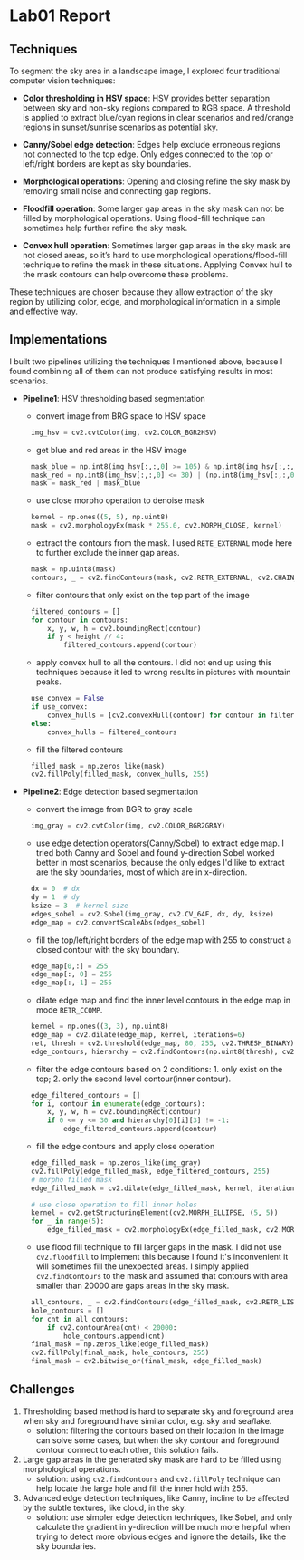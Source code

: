 # Lab01 Report

## Techniques
To segment the sky area in a landscape image, I explored four traditional computer vision techniques: 

- **Color thresholding in HSV space**: HSV provides better separation between sky and non-sky regions compared to RGB space. A threshold is applied to extract blue/cyan regions in clear scenarios and red/orange regions in sunset/sunrise scenarios as potential sky.

- **Canny/Sobel edge detection**: Edges help exclude erroneous regions not connected to the top edge. Only edges connected to the top or left/right borders are kept as sky boundaries. 
- **Morphological operations**: Opening and closing refine the sky mask by removing small noise and connecting gap regions.
- **Floodfill operation**: Some larger gap areas in the sky mask can not be filled by morphological operations. Using flood-fill technique can sometimes help further refine the sky mask.
- **Convex hull operation**: Sometimes larger gap areas in the sky mask are not closed areas, so it’s hard to use morphological operations/flood-fill technique to refine the mask in these situations. Applying Convex hull to the mask contours can help overcome these problems.

These techniques are chosen because they allow extraction of the sky region by utilizing color, edge, and morphological information in a simple and effective way.

## Implementations
I built two pipelines utilizing the techniques I mentioned above, because I found combining all of them can not produce satisfying results in most scenarios.

- **Pipeline1**: HSV thresholding based segmentation
  - convert image from BRG space to HSV space
  ```python
    img_hsv = cv2.cvtColor(img, cv2.COLOR_BGR2HSV)
  ```
  - get blue and red areas in the HSV image
  ```python
    mask_blue = np.int8(img_hsv[:,:,0] >= 105) & np.int8(img_hsv[:,:,0] <= 135)
    mask_red = np.int8(img_hsv[:,:,0] <= 30) | (np.int8(img_hsv[:,:,0] >= 165) & np.int8(img_hsv[:,:,0] < 180))
    mask = mask_red | mask_blue
  ```
  - use close morpho operation to denoise mask
  ```python
    kernel = np.ones((5, 5), np.uint8)
    mask = cv2.morphologyEx(mask * 255.0, cv2.MORPH_CLOSE, kernel)
  ```
  - extract the contours from the mask. I used `RETE_EXTERNAL` mode here to further exclude the inner gap areas.
  ```python
    mask = np.uint8(mask)
    contours, _ = cv2.findContours(mask, cv2.RETR_EXTERNAL, cv2.CHAIN_APPROX_SIMPLE)
  ```
  
  - filter contours that only exist on the top part of the image
  ```python
    filtered_contours = []
    for contour in contours:
        x, y, w, h = cv2.boundingRect(contour)
        if y < height // 4:
            filtered_contours.append(contour)
  ```
  - apply convex hull to all the contours. I did not end up using this techniques because it led to wrong results in pictures with mountain peaks.
  ```python
    use_convex = False
    if use_convex:
        convex_hulls = [cv2.convexHull(contour) for contour in filtered_contours]
    else:
        convex_hulls = filtered_contours
  ```
  - fill the filtered contours
  ```python
    filled_mask = np.zeros_like(mask)
    cv2.fillPoly(filled_mask, convex_hulls, 255)
  ```
  
- **Pipeline2**: Edge detection based segmentation
  - convert the image from BGR to gray scale
  ```python
    img_gray = cv2.cvtColor(img, cv2.COLOR_BGR2GRAY)
  ```
  - use edge detection operators(Canny/Sobel) to extract edge map. I tried both Canny and Sobel and found y-direction Sobel
  worked better in most scenarios, because the only edges I'd like to extract are the sky boundaries, most of which are in x-direction.
  ```python
    dx = 0  # dx
    dy = 1  # dy
    ksize = 3  # kernel size
    edges_sobel = cv2.Sobel(img_gray, cv2.CV_64F, dx, dy, ksize)
    edge_map = cv2.convertScaleAbs(edges_sobel)
  ```
  - fill the top/left/right borders of the edge map with 255 to construct a closed contour with the sky boundary.
  ```python
    edge_map[0,:] = 255
    edge_map[:, 0] = 255
    edge_map[:,-1] = 255
  ```
  - dilate edge map and find the inner level contours in the edge map in mode `RETR_CCOMP`.
  ```python
    kernel = np.ones((3, 3), np.uint8)
    edge_map = cv2.dilate(edge_map, kernel, iterations=6)
    ret, thresh = cv2.threshold(edge_map, 80, 255, cv2.THRESH_BINARY)
    edge_contours, hierarchy = cv2.findContours(np.uint8(thresh), cv2.RETR_CCOMP, cv2.CHAIN_APPROX_SIMPLE)
  ```
  - filter the edge contours based on 2 conditions: 1. only exist on the top; 2. only the second level contour(inner contour).
  ```python
    edge_filtered_contours = []
    for i, contour in enumerate(edge_contours):
        x, y, w, h = cv2.boundingRect(contour)
        if 0 <= y <= 30 and hierarchy[0][i][3] != -1:
            edge_filtered_contours.append(contour)
  ```
  - fill the edge contours and apply close operation
  ```python
    edge_filled_mask = np.zeros_like(img_gray)
    cv2.fillPoly(edge_filled_mask, edge_filtered_contours, 255)
    # morpho filled mask
    edge_filled_mask = cv2.dilate(edge_filled_mask, kernel, iterations=7)

    # use close operation to fill inner holes
    kernel = cv2.getStructuringElement(cv2.MORPH_ELLIPSE, (5, 5))
    for _ in range(5):
        edge_filled_mask = cv2.morphologyEx(edge_filled_mask, cv2.MORPH_CLOSE, kernel)
  ```
  - use flood fill technique to fill larger gaps in the mask. I did not use `cv2.floodfill` to implement this because I 
  found it's inconvenient it will sometimes fill the unexpected areas. I simply applied `cv2.findContours` to the mask and
  assumed that contours with area smaller than 20000 are gaps areas in the sky mask.
  ```python
    all_contours, _ = cv2.findContours(edge_filled_mask, cv2.RETR_LIST, cv2.CHAIN_APPROX_SIMPLE)
    hole_contours = []
    for cnt in all_contours:
        if cv2.contourArea(cnt) < 20000:
            hole_contours.append(cnt)
    final_mask = np.zeros_like(edge_filled_mask)
    cv2.fillPoly(final_mask, hole_contours, 255)
    final_mask = cv2.bitwise_or(final_mask, edge_filled_mask)
  ```
  
## Challenges
1. Thresholding based method is hard to separate sky and foreground area when sky and foreground have similar color, e.g.
sky and sea/lake. 
   - solution: filtering the contours based on their location in the image can solve some cases, but when the sky contour
   and foreground contour connect to each other, this solution fails.
2. Large gap areas in the generated sky mask are hard to be filled using morphological operations.
   - solution: using `cv2.findContours` and `cv2.fillPoly` technique can help locate the large hole and fill the inner hold 
   with 255.
3. Advanced edge detection techniques, like Canny, incline to be affected by the subtle textures, like cloud, in the sky.
   - solution: use simpler edge detection techniques, like Sobel, and only calculate the gradient in y-direction will be 
   much more helpful when trying to detect more obvious edges and ignore the details, like the sky boundaries.

  
  

  

